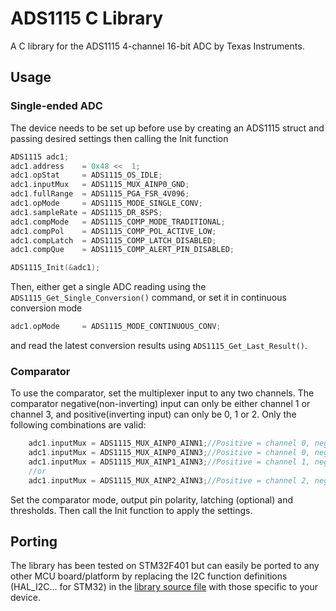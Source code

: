 # ADS1115 C Library
A C library for the ADS1115 4-channel 16-bit ADC by Texas Instruments.

## Usage
### Single-ended ADC
The device needs to be set up before use by creating an ADS1115 struct and passing desired settings then calling the Init function

```c
ADS1115 adc1;
adc1.address    = 0x48 <<  1;
adc1.opStat     = ADS1115_OS_IDLE; 
adc1.inputMux 	= ADS1115_MUX_AINP0_GND; 
adc1.fullRange  = ADS1115_PGA_FSR_4V096;
adc1.opMode     = ADS1115_MODE_SINGLE_CONV;
adc1.sampleRate = ADS1115_DR_8SPS;
adc1.compMode   = ADS1115_COMP_MODE_TRADITIONAL;
adc1.compPol	= ADS1115_COMP_POL_ACTIVE_LOW;
adc1.compLatch	= ADS1115_COMP_LATCH_DISABLED;
adc1.compQue	= ADS1115_COMP_ALERT_PIN_DISABLED;

ADS1115_Init(&adc1);
```

Then, either get a single ADC reading using the ``ADS1115_Get_Single_Conversion()`` command,
or set it in continuous conversion mode

```c
adc1.opMode     = ADS1115_MODE_CONTINUOUS_CONV;
```
and read the latest conversion results using ``ADS1115_Get_Last_Result()``.

### Comparator
To use the comparator, set the multiplexer input to any two channels. The comparator negative(non-inverting) input can only be either channel 1 or channel 3, and positive(inverting input) can only be 0, 1 or 2.
Only the following combinations are valid:
```c
	adc1.inputMux = ADS1115_MUX_AINP0_AINN1;//Positive = channel 0, negative=channel 1
	adc1.inputMux = ADS1115_MUX_AINP0_AINN3;//Positive = channel 0, negative=channel 3
	adc1.inputMux = ADS1115_MUX_AINP1_AINN3;//Positive = channel 1, negative=channel 3
	//or
	adc1.inputMux = ADS1115_MUX_AINP2_AINN3;//Positive = channel 2, negative=channel 3
```
Set the comparator mode, output pin polarity, latching (optional) and thresholds. Then call the Init function to apply the settings.

## Porting
The library has been tested on STM32F401 but can easily be ported to any other MCU board/platform by replacing the I2C function definitions (HAL_I2C... for STM32) in the [library source file](https://github.com/skuodi/ADS1115/tree/main/ADS1115/ads1115.c) with those specific to your device.
